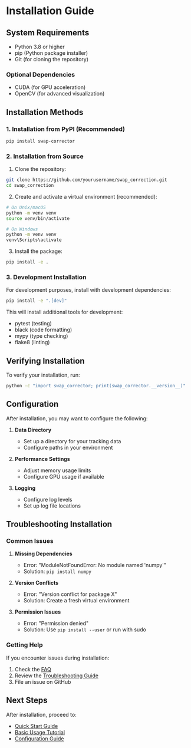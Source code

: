 # Installation Guide

## System Requirements

- Python 3.8 or higher
- pip (Python package installer)
- Git (for cloning the repository)

### Optional Dependencies
- CUDA (for GPU acceleration)
- OpenCV (for advanced visualization)

## Installation Methods

### 1. Installation from PyPI (Recommended)

```bash
pip install swap-corrector
```

### 2. Installation from Source

1. Clone the repository:
```bash
git clone https://github.com/yourusername/swap_correction.git
cd swap_correction
```

2. Create and activate a virtual environment (recommended):
```bash
# On Unix/macOS
python -m venv venv
source venv/bin/activate

# On Windows
python -m venv venv
venv\Scripts\activate
```

3. Install the package:
```bash
pip install -e .
```

### 3. Development Installation

For development purposes, install with development dependencies:

```bash
pip install -e ".[dev]"
```

This will install additional tools for development:
- pytest (testing)
- black (code formatting)
- mypy (type checking)
- flake8 (linting)

## Verifying Installation

To verify your installation, run:

```bash
python -c "import swap_corrector; print(swap_corrector.__version__)"
```

## Configuration

After installation, you may want to configure the following:

1. **Data Directory**
   - Set up a directory for your tracking data
   - Configure paths in your environment

2. **Performance Settings**
   - Adjust memory usage limits
   - Configure GPU usage if available

3. **Logging**
   - Configure log levels
   - Set up log file locations

## Troubleshooting Installation

### Common Issues

1. **Missing Dependencies**
   - Error: "ModuleNotFoundError: No module named 'numpy'"
   - Solution: `pip install numpy`

2. **Version Conflicts**
   - Error: "Version conflict for package X"
   - Solution: Create a fresh virtual environment

3. **Permission Issues**
   - Error: "Permission denied"
   - Solution: Use `pip install --user` or run with sudo

### Getting Help

If you encounter issues during installation:

1. Check the [FAQ](faq.md)
2. Review the [Troubleshooting Guide](troubleshooting.md)
3. File an issue on GitHub

## Next Steps

After installation, proceed to:
- [Quick Start Guide](../quickstart.md)
- [Basic Usage Tutorial](tutorials/basic_usage.md)
- [Configuration Guide](../api/configuration.md) 